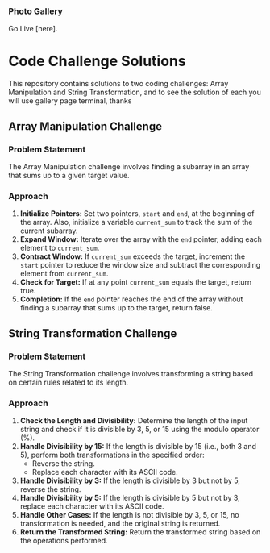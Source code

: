 ### Photo Gallery
Go Live [here].

# Code Challenge Solutions

This repository contains solutions to two coding challenges: Array Manipulation and String Transformation, and to see the solution of each you will use gallery page terminal, thanks

## Array Manipulation Challenge

### Problem Statement
The Array Manipulation challenge involves finding a subarray in an array that sums up to a given target value.

### Approach
1. **Initialize Pointers:** Set two pointers, `start` and `end`, at the beginning of the array. Also, initialize a variable `current_sum` to track the sum of the current subarray.
2. **Expand Window:** Iterate over the array with the `end` pointer, adding each element to `current_sum`.
3. **Contract Window:** If `current_sum` exceeds the target, increment the `start` pointer to reduce the window size and subtract the corresponding element from `current_sum`.
4. **Check for Target:** If at any point `current_sum` equals the target, return true.
5. **Completion:** If the `end` pointer reaches the end of the array without finding a subarray that sums up to the target, return false.


## String Transformation Challenge

### Problem Statement
The String Transformation challenge involves transforming a string based on certain rules related to its length.

### Approach
1. **Check the Length and Divisibility:** Determine the length of the input string and check if it is divisible by 3, 5, or 15 using the modulo operator (%).
2. **Handle Divisibility by 15:** If the length is divisible by 15 (i.e., both 3 and 5), perform both transformations in the specified order:
   - Reverse the string.
   - Replace each character with its ASCII code.
3. **Handle Divisibility by 3:** If the length is divisible by 3 but not by 5, reverse the string.
4. **Handle Divisibility by 5:** If the length is divisible by 5 but not by 3, replace each character with its ASCII code.
5. **Handle Other Cases:** If the length is not divisible by 3, 5, or 15, no transformation is needed, and the original string is returned.
6. **Return the Transformed String:** Return the transformed string based on the operations performed.